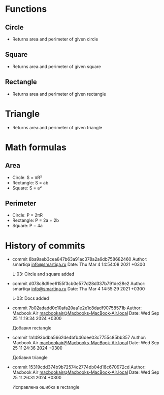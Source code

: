 # Functions
## Circle
- Returns area and perimeter of given circle

## Square
- Returns area and perimeter of given square

## Rectangle
- Returns area and perimeter of given rectangle

# Triangle
- Returns area and perimeter of given triangle  

# Math formulas
## Area
- Circle: S = πR²
- Rectangle: S = ab
- Square: S = a²

## Perimeter
- Circle: P = 2πR
- Rectangle: P = 2a + 2b
- Square: P = 4a  

# History of commits
- commit 8ba9aeb3cea847b63a91ac378a2a6db758682460
Author: smartiqa <info@smartiqa.ru>
Date:   Thu Mar 4 14:54:08 2021 +0300

    L-03: Circle and square added
- commit d078c8d9ee6155f3cb0e577d28d337b791de28e2
Author: smartiqa <info@smartiqa.ru>
Date:   Thu Mar 4 14:55:29 2021 +0300

    L-03: Docs added
- commit 7b02adadd0c10afa20aa1e2e1c8dadf90758571b
Author: Macbook Air <macbookair@Macbooks-MacBook-Air.local>
Date:   Wed Sep 25 11:19:34 2024 +0300

    Добавил rectangle
- commit 1a1493bdba5662de4bfb46dee03c7755c85bb357
Author: Macbook Air <macbookair@Macbooks-MacBook-Air.local>
Date:   Wed Sep 25 11:24:36 2024 +0300

    Добавил triangle
- commit 15319cdd374b9b72574c2774db04d18c670972cd
Author: Macbook Air <macbookair@Macbooks-MacBook-Air.local>
Date:   Wed Sep 25 11:26:31 2024 +0300

    Исправлена ошибка в rectangle    